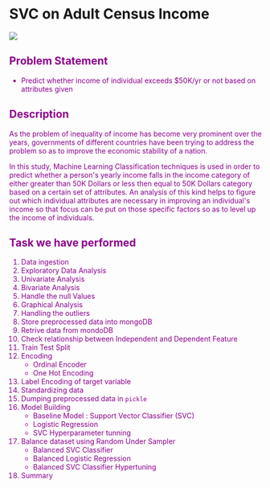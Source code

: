 # SVC on Adult Census Income
![](https://savology.com/wp-content/uploads/2020/06/The-Ultimate-Income-Guide-Types-of-Income-Savology.png)

## <font color=darkmagenta>Problem Statement<font>
- Predict whether income of individual exceeds $50K/yr or not based on attributes given 

  
## Description
As the problem of inequality of income has become very prominent over the years, governments of different countries have been trying to address the problem so as to improve the economic stability of a nation.

In this study, Machine Learning Classification techniques is used in order to predict whether a person's yearly income falls in the income category of either greater than 50K Dollars or less then equal to 50K Dollars category based on a certain set of attributes. An analysis of this kind helps to figure out which individual attributes are necessary in improving an individual's income so that focus can be put on those specific factors so as to level up the income of individuals.
  
## Task we have performed 
1. Data ingestion
2. Exploratory Data Analysis
3. Univariate Analysis
4. Bivariate Analysis
5. Handle the null Values
6. Graphical Analysis
7. Handling the outliers
8. Store preprocessed data into mongoDB
9. Retrive data from mondoDB
10. Check relationship between Independent and Dependent Feature
11. Train Test Split
12. Encoding
    - Ordinal Encoder
    - One Hot Encoding
13. Label Encoding of target variable
14. Standardizing data
15. Dumping preprocessed data in `pickle`
16. Model Building
    - Baseline Model : Support Vector Classifier (SVC)
    - Logistic Regression
    - SVC Hyperparameter tunning
17. Balance dataset using Random Under Sampler 
    - Balanced SVC Classifier
    - Balanced Logistic Regression
    - Balanced SVC Classifier Hypertuning
18. Summary
